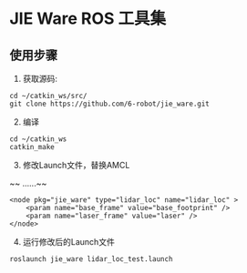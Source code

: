 # JIE Ware ROS 工具集

## 使用步骤

1. 获取源码:
```
cd ~/catkin_ws/src/
git clone https://github.com/6-robot/jie_ware.git
```
2. 编译
```
cd ~/catkin_ws
catkin_make
```
3. 修改Launch文件，替换AMCL

~~<node pkg="amcl" type="amcl" name="amcl">~~
~~    ......~~
~~</node>~~
```
<node pkg="jie_ware" type="lidar_loc" name="lidar_loc" >
    <param name="base_frame" value="base_footprint" />
    <param name="laser_frame" value="laser" />
</node>
```
4. 运行修改后的Launch文件
```
roslaunch jie_ware lidar_loc_test.launch 
```